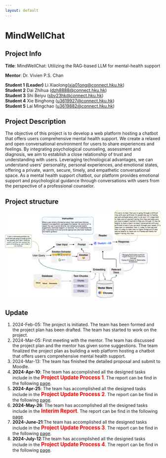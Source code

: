 ```yaml
---
layout: default
---
```

# MindWellChat
## Project Info
**Title**: MindWellChat: Utilizing the RAG-based LLM for mental-health support

**Mentor**: Dr. Vivien P.S. Chan 

**Student 1 (Leader)**	Li Xiaolong(xia01ong@connect.hku.hk)  
**Student 2**	Dai Zhihua   (dzh8888@connect.hku.hk)  
**Student 3**	Shi Beiyu  (sby23hk@connect.hku.hk)  
**Student 4**	Xie Binghong  (u3619927@connect.hku.hk)  
**Student 5**	Lai Mingchao  (u3619882@connect.hku.hk)  
<!-- [Project Github](./another-page.html). -->

## Project Description
The objective of this project is to develop a web platform hosting a chatbot that offers users comprehensive mental health support. We create a relaxed and open conversational environment for users to share experiences and feelings. By integrating psychological counseling, assessment and diagnosis, we aim to establish a close relationship of trust and understanding with users. Leveraging technological advantages, we can understand users' personality, personal experiences, and emotional states, offering a private, warm, secure, timely, and empathetic conversational space. As a mental health support chatbot, our platform provides emotional support and psychological guidance through conversations with users from the perspective of a professional counselor.


## Project structure
![Octocat](./PROJECT.png)




## Update

1.  2024-Feb-05: The project is initiated. The team has been formed and the project plan has been drafted. The team has started to work on the project.
1. 2024-Mar-05: First meeting with the mentor. The team has discussed the project plan and the mentor has given some suggestions. The team finalized the project plan as building a web platform hosting a chatbot that offers users comprehensive mental health support. 
1. 2024-Mar-13: The team has finished the detailed proposal and submit to Moodle.
1. **2024-Apr-10**: The team has accomplished all the designed tasks include in the **<span style="color:red; font-weight:bold; font-size:larger;">Project Update Process 1</span>**. The report can be find in the following [page](./update1).
1. **2024-Apr-25**: The team has accomplished all the designed tasks include in the **<span style="color:red; font-weight:bold; font-size:larger;">Project Update Process 2</span>**. The report can be find in the following [page](./update2).
1. **2024-May-26**: The team has accomplished all the designed tasks include in the **<span style="color:red; font-weight:bold; font-size:larger;">Interim Report</span>**. The report can be find in the following [page](./update3).
1. **2024-June-21**:The team has accomplished all the designed tasks include in the **<span style="color:red; font-weight:bold; font-size:larger;">Project Update Process 3</span>**. The report can be find in the following [page](./update4).
1. **2024-July-12**:The team has accomplished all the designed tasks include in the **<span style="color:red; font-weight:bold; font-size:larger;">Project Update Process 4</span>**. The report can be find in the following [page](./update5).

